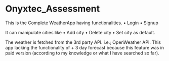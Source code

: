 # Onyxtec_Assessment
This is the Complete WeatherApp having functionalities.
•	Login
•	Signup

It can manipulate cities like
•	Add city
•	Delete city
•	Set city as default.

The weather is fetched from the 3rd party API. i.e.; OpenWeather API.
This app lacking the functionality of + 3 day forecast because this feature was in paid version (according to my knowledge or what I have searched so far).
